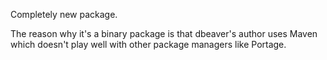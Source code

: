 Completely new package.

The reason why it's a binary package is that dbeaver's author uses Maven which doesn't play well with other package managers like Portage.
